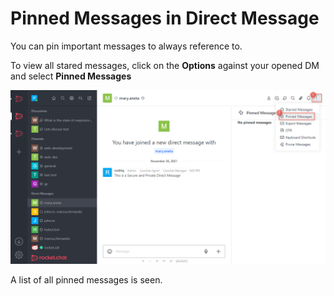 # Pinned Messages in Direct Message

You can pin important messages to always reference to.

To view all stared messages, click on the **Options** against your opened DM and select **Pinned Messages**

&#x20;

![](<../../../../../.gitbook/assets/image (679).png>)

A list of all pinned messages is seen.
